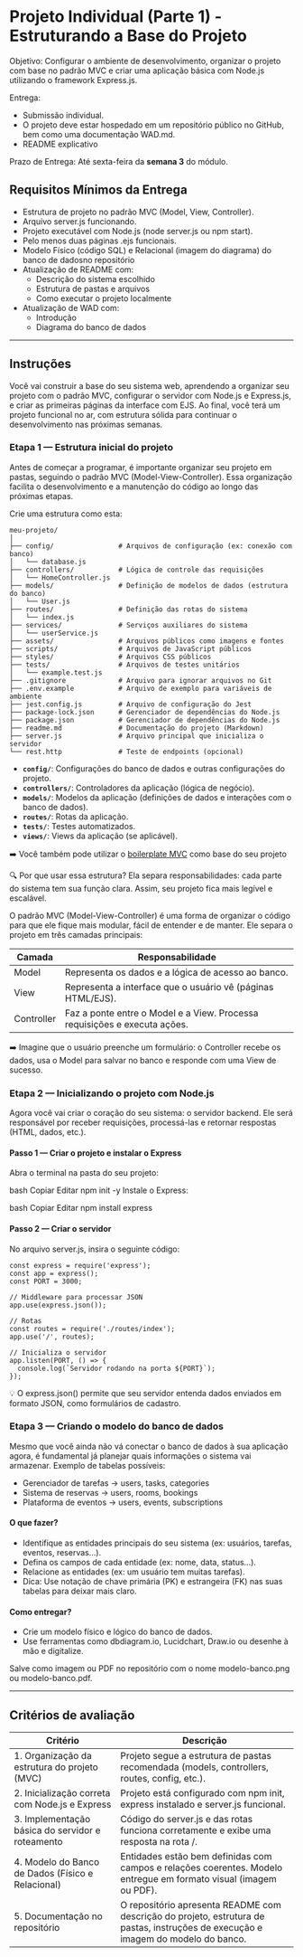 
# Projeto Individual (Parte 1) - Estruturando a Base do Projeto

Objetivo:
Configurar o ambiente de desenvolvimento, organizar o projeto com base no padrão MVC e criar uma aplicação básica com Node.js utilizando o framework Express.js.

Entrega:
- Submissão individual.
- O projeto deve estar hospedado em um repositório público no GitHub, bem como uma documentação WAD.md.
- README explicativo

Prazo de Entrega:
Até sexta-feira da **semana 3** do módulo.

##  Requisitos Mínimos da Entrega
- Estrutura de projeto no padrão MVC (Model, View, Controller).
- Arquivo server.js funcionando.
- Projeto executável com Node.js (node server.js ou npm start).
- Pelo menos duas páginas .ejs funcionais.
- Modelo Físico (código SQL) e Relacional (imagem do diagrama) do banco de dadosno repositório
- Atualização de README com:
    - Descrição do sistema escolhido
    - Estrutura de pastas e arquivos
    - Como executar o projeto localmente
- Atualização de WAD com:
    - Introdução
    - Diagrama do banco de dados


---

## Instruções

Você vai construir a base do seu sistema web, aprendendo a organizar seu projeto com o padrão MVC, configurar o servidor com Node.js e Express.js, e criar as primeiras páginas da interface com EJS. Ao final, você terá um projeto funcional no ar, com estrutura sólida para continuar o desenvolvimento nas próximas semanas.

### Etapa 1 — Estrutura inicial do projeto

Antes de começar a programar, é importante organizar seu projeto em pastas, seguindo o padrão MVC (Model-View-Controller). Essa organização facilita o desenvolvimento e a manutenção do código ao longo das próximas etapas.

Crie uma estrutura como esta:

```
meu-projeto/
│
├── config/                # Arquivos de configuração (ex: conexão com banco)
│   └── database.js
├── controllers/           # Lógica de controle das requisições
│   └── HomeController.js
├── models/                # Definição de modelos de dados (estrutura do banco)
│   └── User.js
├── routes/                # Definição das rotas do sistema
│   └── index.js
├── services/              # Serviços auxiliares do sistema
│   └── userService.js
├── assets/                # Arquivos públicos como imagens e fontes
├── scripts/               # Arquivos de JavaScript públicos
├── styles/                # Arquivos CSS públicos
├── tests/                 # Arquivos de testes unitários
│   └── example.test.js
├── .gitignore             # Arquivo para ignorar arquivos no Git
├── .env.example           # Arquivo de exemplo para variáveis de ambiente
├── jest.config.js         # Arquivo de configuração do Jest
├── package-lock.json      # Gerenciador de dependências do Node.js
├── package.json           # Gerenciador de dependências do Node.js
├── readme.md              # Documentação do projeto (Markdown)
├── server.js              # Arquivo principal que inicializa o servidor
└── rest.http              # Teste de endpoints (opcional)

```

* **`config/`**: Configurações do banco de dados e outras configurações do projeto.
* **`controllers/`**: Controladores da aplicação (lógica de negócio).
* **`models/`**: Modelos da aplicação (definições de dados e interações com o banco de dados).
* **`routes/`**: Rotas da aplicação.
* **`tests/`**: Testes automatizados.
* **`views/`**: Views da aplicação (se aplicável).

➡️  Você também pode utilizar o [boilerplate MVC](https://github.com/afonsobrandaointeli/mvc-boilerplate) como base do seu projeto

🔍 Por que usar essa estrutura? Ela separa responsabilidades: cada parte do sistema tem sua função clara. Assim, seu projeto fica mais legível e escalável.

O padrão MVC (Model-View-Controller) é uma forma de organizar o código para que ele fique mais modular, fácil de entender e de manter. Ele separa o projeto em três camadas principais:

|Camada | Responsabilidade|
| ------------- | ------------- |
|Model | Representa os dados e a lógica de acesso ao banco.|
|View | Representa a interface que o usuário vê (páginas HTML/EJS).|
|Controller | Faz a ponte entre o Model e a View. Processa requisições e executa ações.|


➡️ Imagine que o usuário preenche um formulário: o Controller recebe os dados, usa o Model para salvar no banco e responde com uma View de sucesso.



### Etapa 2 — Inicializando o projeto com Node.js
Agora você vai criar o coração do seu sistema: o servidor backend. Ele será responsável por receber requisições, processá-las e retornar respostas (HTML, dados, etc.).
#### Passo 1 — Criar o projeto e instalar o Express
Abra o terminal na pasta do seu projeto:

bash
Copiar
Editar
npm init -y
Instale o Express:

bash
Copiar
Editar
npm install express
#### Passo 2 — Criar o servidor
No arquivo server.js, insira o seguinte código:
```
const express = require('express');
const app = express();
const PORT = 3000;

// Middleware para processar JSON
app.use(express.json());

// Rotas
const routes = require('./routes/index');
app.use('/', routes);

// Inicializa o servidor
app.listen(PORT, () => {
  console.log(`Servidor rodando na porta ${PORT}`);
});
```
💡 O express.json() permite que seu servidor entenda dados enviados em formato JSON, como formulários de cadastro.

### Etapa 3 — Criando o modelo do banco de dados

Mesmo que você ainda não vá conectar o banco de dados à sua aplicação agora, é fundamental já planejar quais informações o sistema vai armazenar. Exemplo de tabelas possíveis:

- Gerenciador de tarefas → users, tasks, categories
- Sistema de reservas → users, rooms, bookings
- Plataforma de eventos → users, events, subscriptions

#### O que fazer?
- Identifique as entidades principais do seu sistema (ex: usuários, tarefas, eventos, reservas...).
- Defina os campos de cada entidade (ex: nome, data, status...).
- Relacione as entidades (ex: um usuário tem muitas tarefas).
- Dica: Use notação de chave primária (PK) e estrangeira (FK) nas suas tabelas para deixar mais claro.

#### Como entregar?
- Crie um modelo físico e lógico do banco de dados.
- Use ferramentas como dbdiagram.io, Lucidchart, Draw.io ou desenhe à mão e digitalize.

Salve como imagem ou PDF no repositório com o nome modelo-banco.png ou modelo-banco.pdf.

---

## Critérios de avaliação

| Critério | Descrição | 
| ------------- | ------------- |
| 1. Organização da estrutura do projeto (MVC) | Projeto segue a estrutura de pastas recomendada (models, controllers, routes, config, etc.). | 
| 2. Inicialização correta com Node.js e Express | Projeto está configurado com npm init, express instalado e server.js funcional. |
| 3. Implementação básica do servidor e roteamento | Código do server.js e das rotas funciona corretamente e exibe uma resposta na rota /. | 
| 4. Modelo do Banco de Dados (Físico e Relacional) | Entidades estão bem definidas com campos e relações coerentes. Modelo entregue em formato visual (imagem ou PDF). |
| 5. Documentação no repositório | O repositório apresenta README com descrição do projeto, estrutura de pastas, instruções de execução e imagem do modelo do banco. | 
